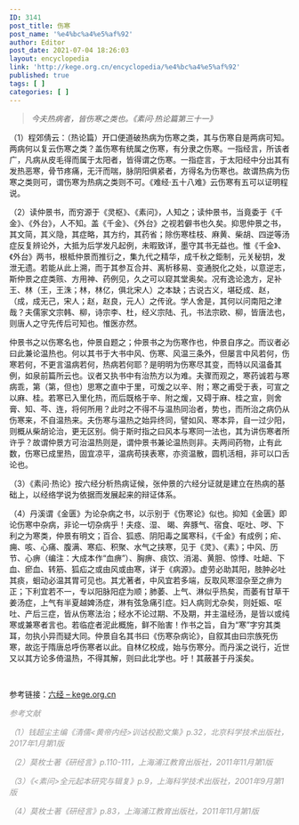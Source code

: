 ```yaml
---
ID: 3141
post_title: 伤寒
post_name: '%e4%bc%a4%e5%af%92'
author: Editor
post_date: 2021-07-04 18:26:03
layout: encyclopedia
link: 'http://kege.org.cn/encyclopedia/%e4%bc%a4%e5%af%92'
published: true
tags: [ ]
categories: [ ]
---
```

<blockquote><em>今夫热病者，皆伤寒之类也。《素问·热论篇第三十一》</em></blockquote>
（1）程郊倩云：（热论篇）开口便道破热病为伤寒之类，其与伤寒自是两病可知。两病何以复云伤寒之类？盖伤寒有统属之伤寒，有分隶之伤寒。一指经言，所该者广，凡病从皮毛得而属于太阳者，皆得谓之伤寒。一指症言，于太阳经中分出其有发热恶寒，骨节疼痛，无汗而喘，脉阴阳俱紧者，方得名为伤寒也。故谓热病为伤寒之类则可，谓伤寒为热病之类则不可。《难经·五十八难》云伤寒有五可以证明程说。

（2）读仲景书，而穷源于《灵枢》、《素问》，人知之；读仲景书，当竟委于《千金》、《外台》，人不知。盖《千金》、《外台》之视若僻书也久矣。抑思仲景之书，其文简，其义隐，其症略，其方约，其药省；除伤寒桂枝、麻黄、柴胡、四逆等汤症反复辨论外，大抵为后学发凡起例，未暇致详，墨守其书无益也。惟《千金》、《外台》两书，根柢仲景而推衍之，集九代之精华，成千秋之鉅制，元关秘钥，发泄无遗。若能从此上溯，而于其参互合并、离析移易、变通脱化之处，以意逆志，斯仲景之症类赅、方用神、药例见，久之可以窥其堂奥矣。况有逸论逸方，足补王、林（王，王洙；林，林亿，俱北宋人）之本缺；古说古义，堪砭成、赵，（成，成无己，宋人；赵，赵良，元人）之传讹。学人舍是，其何以问南阳之津哉？夫儒家文宗韩、柳，诗宗李、杜，经义宗陆、孔，书法宗欧、柳，皆唐法也，则唐人之守先传后可知也。惟医亦然。

仲景书之以伤寒名也，仲景自题之；仲景书之为伤寒作也，仲景自序之。而议者必曰此兼论温热也。何以其书于大书中风、伤寒、风温三条外，但屡言中风若何，伤寒若何，不更言温病若何，热病若何耶？是明明为伤寒尽其变，而特以风温备其例，如泉前篇所云也。议者又执书中有治热方以为难。夫骤而观之，寒药诚若与寒病乖，第（第，但也）思寒之直中于里，可煖之以辛、附；寒之甫受于表，可宣之以麻、桂。若寒已入里化热，而后既格于辛、附之煖，又碍于麻、桂之宣，则舍膏、知、芩、连，将何所用？此时之不得不与温热同治者，势也，而所治之病仍从伤寒来，不自温热来。夫伤寒与温热之始异终同，譬如风、寒本异，自一过少阳，则概从柴胡论治，更无区别。倘于斯时指之曰风本与寒同一法也，其为讲伤寒者所许乎？故谓仲景方可治温热则是，谓仲景书兼论温热则非。夫两间药物，止有此数，伤寒已成里热，固宜凉平，温病苟挟表寒，亦资温散，圆机活相，非可以口舌论也。

（3）《素问·热论》按六经分析热病证候，张仲景的六经分证就是建立在热病的基础上，以经络学说为依据而发展起来的辩证体系。

（4）丹溪谓《金匮》为论杂病之书，以示别于《伤寒论》似也。抑知《金匮》即论伤寒中杂病，非论一切杂病乎！夫痉、湿、 暍、奔豚气、宿食、呕吐、哕、下利之为寒类，仲景有明文；百合、狐惑、阴阳毒之属寒科，《千金》有成例；疟、痈、咳、心痛、腹满、寒疝、积聚、水气之挟寒，见于《灵》、《素》；中风、历节、心痹（编注：大成本作“血痹”）、胸痹、痰饮、消渴、黄胆、惊悸、吐衄、下血、瘀血、转筋、狐疝之或由风或由寒，详于《病源》。虚劳必助其阳，肢肿必吐其痰，蛔动必温其胃可见也。其尤著者，中风宜若多端，反取风寒湿杂至之痹为正；下利宜若不一，专以阳脉阳症为顺；肺萎、上气、淋似乎热矣，而萎有甘草干姜汤症，上气有半夏越婢汤症，淋有弦急痛引症。妇人病则尤杂矣，则妊娠、呕吐、产后三症，皆从伤寒法治；经水不论过期、不及期，并主温经汤，是皆以或纯寒或兼寒者言也。若临症者泥此概施，鲜不贻害！作书之旨，自为“寒”字穷其类耳，勿执小异而疑大同。仲景自名其书曰《伤寒杂病论》，自叙其由曰宗族死伤寒，故迄于隋唐总呼伤寒者以此。自林亿校成，始与伤寒分。而丹溪之说行，近世又以其方论多倚温热，不得其解，则曰此北学也。吁！其蔽甚于丹溪矣。

&nbsp;

参考链接：<a href="http://kege.org.cn/encyclopedia/%e5%85%ad%e7%bb%8f">六经 – kege.org.cn</a>

<span style="color: #999999;"><em>参考文献</em></span>

<span style="color: #999999;"><em>（1）钱超尘主编《清儒&lt;黄帝内经&gt;训诂校勘文集》p.32，北京科学技术出版社，2017年1月第1版</em></span>

<span style="color: #999999;"><em>（2）莫枚士著《研经言》p.110-111，上海浦江教育出版社，2011年11月第1版</em></span>

<span style="color: #999999;"><em>（3）《&lt;素问&gt;全元起本研究与辑复》p.9，上海科学技术出版社，2001年9月第1版</em></span>

<span style="color: #999999;"><em>（4）莫枚士著《研经言》p.83，上海浦江教育出版社，2011年11月第1版</em></span>

&nbsp;